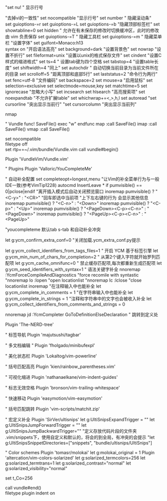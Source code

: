 "set nu! " 显示行号

"去掉vi的一致性"
set nocompatible
"显示行号"
set number
" 隐藏滚动条"    
set guioptions-=r 
set guioptions-=L
set guioptions-=b
"隐藏顶部标签栏"
set showtabline=0
set hidden " 允许在有未保存的修改时切换缓冲区，此时的修改由 vim 负责保存
set guioptions-=T " 隐藏工具栏
set guioptions-=m " 隐藏菜单栏
"设置字体"
set guifont=Monaco:h13         
syntax on    "开启语法高亮"
set background=dark        "设置背景色"
set nowrap    "设置不折行"
set fileformat=unix    "设置以unix的格式保存文件"
set cindent        "设置C样式的缩进格式"
set ts=4 " 设置tab键为四个空格
set tabstop=4    "设置table长度"
set shiftwidth=4        "同上"
set autochdir " 自动切换当前目录为当前文件所在的目录
set scrolloff=5        "距离顶部和底部5行"
set laststatus=2    "命令行为两行"
set fenc=utf-8      "文件编码"
set backspace=2
set mouse=a        "启用鼠标"
set selection=exclusive
set selectmode=mouse,key
set matchtime=5
set ignorecase        "忽略大小写"
set incsearch
set hlsearch        "高亮搜索项"
set noexpandtab        "不允许扩展table"
set whichwrap+=<,>,h,l
set autoread
"set cursorline        "突出显示当前行"
"set cursorcolumn        "突出显示当前列"


nmap <C-j> <C-f>

" Vundle
func! SaveFile()
    exec "w"
endfunc
map  <d-s> :call SaveFile()<CR>
imap <d-s> <ESC>:call SaveFile()<CR>
vmap <d-s> <ESC>:call SaveFile()<CR>

set nocompatible              
filetype off                 
set rtp+=~/.vim/bundle/Vundle.vim
call vundle#begin()


Plugin 'VundleVim/Vundle.vim'

" Plugins
Plugin 'Valloric/YouCompleteMe'

" 自动补全配置
set completeopt=longest,menu	"让Vim的补全菜单行为与一般IDE一致(参考VimTip1228)
autocmd InsertLeave * if pumvisible() == 0|pclose|endif	"离开插入模式后自动关闭预览窗口
inoremap <expr> <CR>       pumvisible() ? "\<C-y>" : "\<CR>"	"回车即选中当前项
"上下左右键的行为 会显示其他信息
inoremap <expr> <Down>     pumvisible() ? "\<C-n>" : "\<Down>"
inoremap <expr> <Up>       pumvisible() ? "\<C-p>" : "\<Up>"
inoremap <expr> <PageDown> pumvisible() ? "\<PageDown>\<C-p>\<C-n>" : "\<PageDown>"
inoremap <expr> <PageUp>   pumvisible() ? "\<PageUp>\<C-p>\<C-n>" : "\<PageUp>"

"youcompleteme  默认tab  s-tab 和自动补全冲突

let g:ycm_confirm_extra_conf=0 "关闭加载.ycm_extra_conf.py提示

let g:ycm_collect_identifiers_from_tags_files=1	" 开启 YCM 基于标签引擎
let g:ycm_min_num_of_chars_for_completion=2	" 从第2个键入字符就开始罗列匹配项
let g:ycm_cache_omnifunc=0	" 禁止缓存匹配项,每次都重新生成匹配项
let g:ycm_seed_identifiers_with_syntax=1	" 语法关键字补全
nnoremap <F5> :YcmForceCompileAndDiagnostics<CR>	"force recomile with syntastic
"nnoremap <leader>lo :lopen<CR>	"open locationlist
"nnoremap <leader>lc :lclose<CR>	"close locationlist
inoremap <leader><leader> <C-x><C-o>
"在注释输入中也能补全
let g:ycm_complete_in_comments = 1
"在字符串输入中也能补全
let g:ycm_complete_in_strings = 1
"注释和字符串中的文字也会被收入补全
let g:ycm_collect_identifiers_from_comments_and_strings = 0

nnoremap <leader>jd :YcmCompleter GoToDefinitionElseDeclaration<CR> " 跳转到定义处


Plugin 'The-NERD-tree'

" 标签导航
Plugin 'majutsushi/tagbar'

" 多文档编辑
" Plugin 'fholgado/minibufexpl'

" 美化状态栏
Plugin 'Lokaltog/vim-powerline'

" 括号匹配高亮
Plugin 'kien/rainbow_parentheses.vim'

" 可视化缩进
Plugin 'nathanaelkane/vim-indent-guides'

" 标志无效空格
Plugin 'bronson/vim-trailing-whitespace'

" 快速移动
Plugin 'easymotion/vim-easymotion'

" 括号匹配跳转
Plugin 'vim-scripts/matchit.zip'

" 宏定义补全
Plugin 'SirVer/ultisnips'
let g:UltiSnipsExpandTrigger = "<tab>"
let g:UltiSnipsJumpForwardTrigger = "<tab>"
let g:UltiSnipsJumpBackwardTrigger="<s-tab>"
"定义存放代码片段的文件夹 .vim/snippets下，使用自定义和默认的，将会的到全局，有冲突的会提示
"let g:UltiSnipsSnippetDirectories=["snippets", "bundle/ultisnips/UltiSnips"]


" Color schemes
Plugin 'tomasr/molokai'
let g:molokai_original = 1
Plugin 'altercation/vim-colors-solarized'
let g:solarized_termcolors=256
let g:solarized_termtrans=1
let g:solarized_contrast="normal"
let g:solarized_visibility="normal"

set t_Co=256

call vundle#end()           
filetype plugin indent on    




